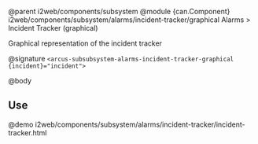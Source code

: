 @parent i2web/components/subsystem
@module {can.Component} i2web/components/subsystem/alarms/incident-tracker/graphical Alarms > Incident Tracker (graphical)

Graphical representation of the incident tracker

@signature `<arcus-subsubsystem-alarms-incident-tracker-graphical {incident}="incident">`

@body

## Use

@demo i2web/components/subsystem/alarms/incident-tracker/incident-tracker.html
